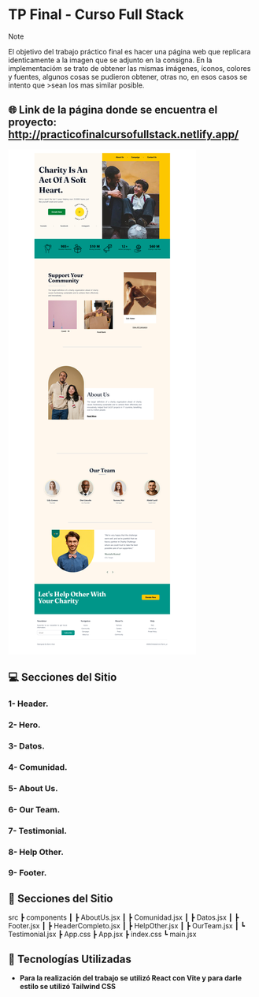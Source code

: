 # TP Final - Curso Full Stack

>[!NOTE]
>El objetivo del trabajo práctico final es hacer una página web que replicara identicamente a la imagen que se adjunto en la consigna.
>En la implementacióm se trato de obtener las mismas imágenes, íconos, colores y fuentes, algunos cosas se pudieron obtener, otras no, en esos casos se intento que >sean los mas similar posible.

## 🌐 Link de la página donde se encuentra el proyecto: http://practicofinalcursofullstack.netlify.app/

![Imagen proyecto](https://github.com/PanchoPereyra/TP_Final/blob/main/public/imagenes/Imagen_proyecto_completo.png)

## 💻 Secciones del Sitio

### 1- Header.
### 2- Hero.
### 3- Datos.
### 4- Comunidad.
### 5- About Us.
### 6- Our Team.
### 7- Testimonial.
### 8- Help Other.
### 9- Footer.

## 📁 Secciones del Sitio
src
 ┣ components
 ┃ ┣ AboutUs.jsx
 ┃ ┣ Comunidad.jsx
 ┃ ┣ Datos.jsx
 ┃ ┣ Footer.jsx
 ┃ ┣ HeaderCompleto.jsx
 ┃ ┣ HelpOther.jsx
 ┃ ┣ OurTeam.jsx
 ┃ ┗ Testimonial.jsx
 ┣ App.css
 ┣ App.jsx
 ┣ index.css
 ┗ main.jsx


## 📌 Tecnologías Utilizadas

- **Para la realización del trabajo se utilizó React con Vite y para darle estilo se utilizó Tailwind CSS**

